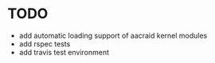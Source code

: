 TODO
====
* add automatic loading support of aacraid kernel modules
* add rspec tests
* add travis test environment